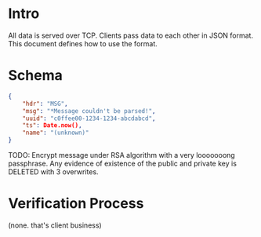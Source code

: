 # Intro
All data is served over TCP. Clients pass data to each other in JSON format.
This document defines how to use the format.
# Schema
```json
{
    "hdr": "MSG", 
    "msg": "*Message couldn't be parsed!", 
    "uuid": "c0ffee00-1234-1234-abcdabcd", 
    "ts": Date.now(), 
    "name": "(unknown)"
}
```
TODO: Encrypt message under RSA algorithm with a very looooooong passphrase. Any evidence of existence of the public and private key is DELETED with 3 overwrites.
# Verification Process
(none. that's client business)
